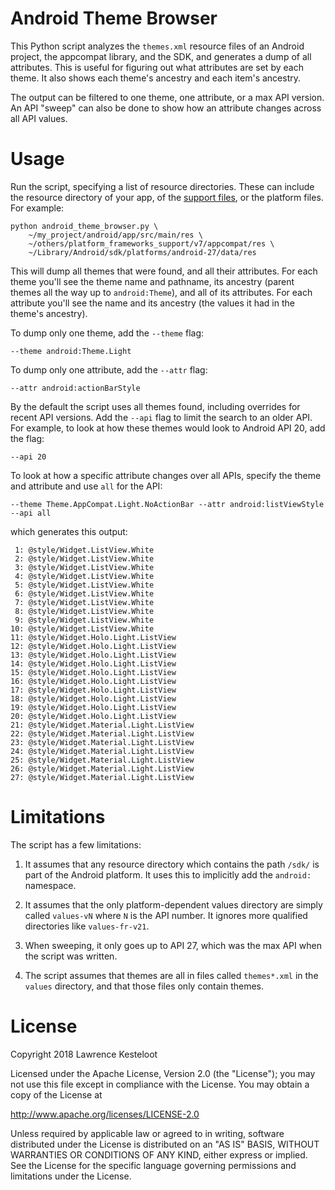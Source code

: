 
# Android Theme Browser

This Python script analyzes the `themes.xml` resource files of
an Android project, the appcompat library, and the SDK, and generates
a dump of all attributes. This is useful for figuring out what
attributes are set by each theme. It also shows each theme's
ancestry and each item's ancestry.

The output can be filtered to one theme, one attribute, or
a max API version. An API "sweep" can also be done to show
how an attribute changes across all API values.

# Usage

Run the script, specifying a list of resource directories. These
can include the resource directory of your app, of the
[support files](https://github.com/aosp-mirror/platform_frameworks_support),
or the platform files. For example:

    python android_theme_browser.py \
        ~/my_project/android/app/src/main/res \
        ~/others/platform_frameworks_support/v7/appcompat/res \
        ~/Library/Android/sdk/platforms/android-27/data/res

This will dump all themes that were found, and all their attributes.
For each theme you'll see the theme name and pathname, its ancestry
(parent themes all the way up to `android:Theme`), and all of
its attributes. For each attribute you'll see the name and
its ancestry (the values it had in the theme's ancestry).

To dump only one theme, add the `--theme` flag:

    --theme android:Theme.Light

To dump only one attribute, add the `--attr` flag:

    --attr android:actionBarStyle

By the default the script uses all themes found, including
overrides for recent API versions. Add the `--api` flag to
limit the search to an older API. For example, to look at
how these themes would look to Android API 20, add the
flag:

    --api 20

To look at how a specific attribute changes over all APIs,
specify the theme and attribute and use `all` for the API:

    --theme Theme.AppCompat.Light.NoActionBar --attr android:listViewStyle --api all

which generates this output:

     1: @style/Widget.ListView.White
     2: @style/Widget.ListView.White
     3: @style/Widget.ListView.White
     4: @style/Widget.ListView.White
     5: @style/Widget.ListView.White
     6: @style/Widget.ListView.White
     7: @style/Widget.ListView.White
     8: @style/Widget.ListView.White
     9: @style/Widget.ListView.White
    10: @style/Widget.ListView.White
    11: @style/Widget.Holo.Light.ListView
    12: @style/Widget.Holo.Light.ListView
    13: @style/Widget.Holo.Light.ListView
    14: @style/Widget.Holo.Light.ListView
    15: @style/Widget.Holo.Light.ListView
    16: @style/Widget.Holo.Light.ListView
    17: @style/Widget.Holo.Light.ListView
    18: @style/Widget.Holo.Light.ListView
    19: @style/Widget.Holo.Light.ListView
    20: @style/Widget.Holo.Light.ListView
    21: @style/Widget.Material.Light.ListView
    22: @style/Widget.Material.Light.ListView
    23: @style/Widget.Material.Light.ListView
    24: @style/Widget.Material.Light.ListView
    25: @style/Widget.Material.Light.ListView
    26: @style/Widget.Material.Light.ListView
    27: @style/Widget.Material.Light.ListView

# Limitations

The script has a few limitations:

1. It assumes that any resource directory which contains the path `/sdk/` is
part of the Android platform. It uses this to implicitly add the `android:`
namespace.

2. It assumes that the only platform-dependent values directory are simply
called `values-vN` where `N` is the API number. It ignores more qualified
directories like `values-fr-v21`.

3. When sweeping, it only goes up to API 27, which was the max API when
the script was written.

4. The script assumes that themes are all in files called `themes*.xml`
in the `values` directory, and that those files only contain themes.

# License

Copyright 2018 Lawrence Kesteloot

Licensed under the Apache License, Version 2.0 (the "License");
you may not use this file except in compliance with the License.
You may obtain a copy of the License at

   http://www.apache.org/licenses/LICENSE-2.0

Unless required by applicable law or agreed to in writing, software
distributed under the License is distributed on an "AS IS" BASIS,
WITHOUT WARRANTIES OR CONDITIONS OF ANY KIND, either express or implied.
See the License for the specific language governing permissions and
limitations under the License.
